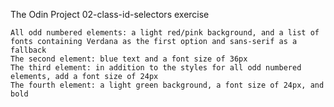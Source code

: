 The Odin Project
02-class-id-selectors exercise

    All odd numbered elements: a light red/pink background, and a list of fonts containing Verdana as the first option and sans-serif as a fallback
    The second element: blue text and a font size of 36px
    The third element: in addition to the styles for all odd numbered elements, add a font size of 24px
    The fourth element: a light green background, a font size of 24px, and bold
